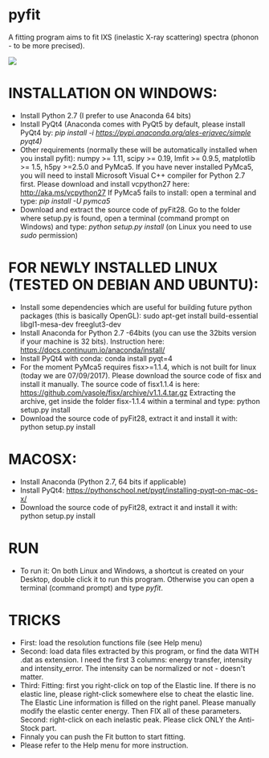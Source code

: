 # pyfit

A fitting program aims to fit IXS (inelastic X-ray scattering) spectra (phonon - to be more precised).

<img src="https://github.com/Traecp/pyFit28/blob/master/pyFit28_2.png">


INSTALLATION ON WINDOWS:
====================

 - Install Python 2.7 (I prefer to use Anaconda 64 bits)
 - Install PyQt4 (Anaconda comes with PyQt5 by default, please install PyQt4 by: *pip install -i https://pypi.anaconda.org/ales-erjavec/simple pyqt4)*
 - Other requirements (normally these will be automatically installed when you install pyfit): numpy >= 1.11, scipy >= 0.19, lmfit >= 0.9.5, matplotlib >= 1.5, h5py >=2.5.0 and PyMca5.
    If you have never installed PyMca5, you will need to install Microsoft Visual C++ compiler for Python 2.7 first. Please download and install vcpython27 here: http://aka.ms/vcpython27
    If PyMca5 fails to install: open a terminal and type: *pip install -U pymca5*
 - Download and extract the source code of pyFit28. Go to the folder where setup.py is found, open a terminal (command prompt on Windows) and type:
*python setup.py install* (on Linux you need to use *sudo* permission)


FOR NEWLY INSTALLED LINUX (TESTED ON DEBIAN AND UBUNTU):
====================

 - Install some dependencies which are useful for building future python packages (this is basically OpenGL): sudo apt-get install build-essential libgl1-mesa-dev freeglut3-dev
 - Install Anaconda for Python 2.7 -64bits (you can use the 32bits version if your machine is 32 bits). Instruction here: https://docs.continuum.io/anaconda/install/
 - Install PyQt4 with conda: conda install pyqt=4
 - For the moment PyMca5 requires fisx>=1.1.4, which is not built for linux (today we are 07/09/2017). Please download the source code of fisx and install it manually.
   The source code of fisx1.1.4 is here: https://github.com/vasole/fisx/archive/v1.1.4.tar.gz
   Extracting the archive, get inside the folder fisx-1.1.4 within a terminal and type: python setup.py install
 - Download the source code of pyFit28, extract it and install it with: python setup.py install 

MACOSX:
====================

 - Install Anaconda (Python 2.7, 64 bits if applicable)
 - Install PyQt4: https://pythonschool.net/pyqt/installing-pyqt-on-mac-os-x/
 - Download the source code of pyFit28, extract it and install it with: python setup.py install
 
 
RUN
====================

 - To run it: On both Linux and Windows, a shortcut is created on your Desktop, double click it to run this program. Otherwise you can open a terminal (command prompt) and type *pyfit*.
 
TRICKS
====================
 - First: load the resolution functions file (see Help menu)
 - Second: load data files extracted by this program, or find the data WITH .dat as extension. I need the first 3 columns: energy transfer, intensity and intensity_error. The intensity can be normalized or not - doesn't matter.
 - Third: Fitting: first you right-click on top of the Elastic line. If there is no elastic line, please right-click somewhere else to cheat the elastic line. The Elastic Line information is filled on the right panel.
 Please manually modify the elastic center energy. Then FIX all of these parameters. Second: right-click on each inelastic peak. Please click ONLY the Anti-Stock part.
 - Finnaly you can push the Fit button to start fitting.
 - Please refer to the Help menu for more instruction.

